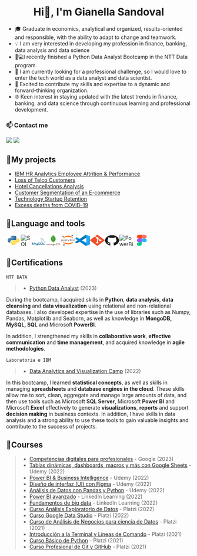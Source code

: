 <h1 align="center"> Hi👋, I'm Gianella Sandoval</h1>

- :mortar_board: Graduate in economics, analytical and organized, results-oriented and responsible, with the ability to adapt to change and teamwork.
- 💡 I am very interested in developing my profession in finance, banking, data analysis and data science
-  👩💻I recently finished a Python Data Analyst Bootcamp in the NTT Data program.
- 🔎 I am currently looking for a professional challenge, so I would love to enter the tech world as a data analyst and data scientist.
- :rocket: Excited to contribute my skills and expertise to a dynamic and forward-thinking organization.
- :globe_with_meridians: Keen interest in staying updated with the latest trends in finance, banking, and data science through continuous learning and professional development.

### 📫 Contact me
 <a href = "gianella.sandoval22@gmail.com"><img src="https://img.shields.io/badge/-Gmail-%23333?style=for-the-badge&logo=gmail&logoColor=white" target="_blank"></a>
 <a href="www.linkedin.com/in/gianella-sandoval" target="_blank"><img src="https://img.shields.io/badge/-LinkedIn-%230077B5?style=for-the-badge&logo=linkedin&logoColor=white" target="_blank"></a> 

## 📌My projects

- [IBM HR Analytics Employee Attrition & Performance](https://github.com/gianelytics/IBM-HR-Analytics.git)
- [Loss of Telco Customers](https://github.com/gianelytics/Loss-of-Telco-Customers.git)
- [Hotel Cancellations Analysis](https://github.com/gianelytics/Hotel-Cancellations-Analysis.git)
- [Customer Segmentation of an E-commerce](https://github.com/gianelytics/Customer-Segmentation-of-an-E-commerce.git)
- [Technology Startup Retention](https://github.com/gianelytics/Technology-Startup-Retention.git)
- [Excess deaths from COVID-19](https://github.com/gianelytics/Excess-deaths-from-COVID-19.git)

## 📌Language and tools
<div align="left">
  
  <img align="left" alt="Python" height="30" width="40" src="https://raw.githubusercontent.com/devicons/devicon/master/icons/python/python-original.svg"> 
  <img align="left" alt="SQL" height="30" width="30" src="https://github.com/microsoft/PowerBI-Icons/blob/main/PNG/SQL-Query.png">
  <img align="left" alt="MySQL" height="38" width="38" src="https://github.com/devicons/devicon/blob/master/icons/mysql/mysql-plain-wordmark.svg">
  <img align="left" alt="MongoDB" height="30" width="40" src="https://github.com/devicons/devicon/blob/master/icons/mongodb/mongodb-original-wordmark.svg">
  <img align="left" alt="Jupyter Notebook" height="30" width="40" src="https://github.com/devicons/devicon/blob/master/icons/jupyter/jupyter-original-wordmark.svg">
  <img align="left" alt="Vscode" height="30" width="40" src="https://github.com/devicons/devicon/blob/master/icons/vscode/vscode-original.svg">
  <img align="left"alt="Git" height="30" width="40" src="https://github.com/devicons/devicon/blob/master/icons/git/git-original.svg">
  <img align="left"alt="GitHub" height="30" width="40" src="https://github.com/devicons/devicon/blob/master/icons/github/github-original.svg">
  <img align="left" alt="PowerBi" height="30" width="40" src="https://github.com/microsoft/PowerBI-Icons/blob/main/PNG/Power-BI.png">
  <img align="left" alt="Figma" height="30" width="40" src="https://github.com/devicons/devicon/blob/master/icons/figma/figma-original.svg">
</div>
<br>
<br>

## 📌Certifications

    NTT DATA
> - [Python Data Analyst](https://www.nttdatafoundation.com/es/proyectos/escuela-talento-digital) (2023)
 
During the bootcamp, I acquired skills in **Python**, **data analysis**, **data cleansing** and **data visualization** using relational and non-relational databases. I also developed expertise in the use of libraries such as Numpy, Pandas, Matplotlib and Seaborn, as well as knowledge in **MongoDB, MySQL, SQL** and Microsoft **PowerBI**.

In addition, I strengthened my skills in **collaborative work**, **effective communication** and **time management**, and acquired knowledge in **agile methodologies**.

    Laboratoria e IBM 

> - [Data Analytics and Visualization Camp](https://www.credly.com/badges/3d37fa25-b8be-46f7-83ae-36d66edee850/linked_in_profile) (2022)

In this bootcamp, I learned **statistical concepts**, as well as skills in managing **spreadsheets** and **database engines in the cloud**. These skills allow me to sort, clean, aggregate and manage large amounts of data, and then use tools such as Microsoft **SQL Server**, Microsoft **Power BI** and Microsoft **Excel** effectively to generate **visualizations**, **reports** and support **decision making** in business contexts. In addition, I have skills in data analysis and a strong ability to use these tools to gain valuable insights and contribute to the success of projects.


## 📌Courses
> - [Competencias digitales para profesionales](https://github.com/gianelytics/gianelytics/blob/69facc8d187960d938607982796d4cae57cc0be7/activate_certificate.pdf) - Google (2023)
> - [Tablas dinámicas, dashboards, macros y más con Google Sheets](https://www.udemy.com/certificate/UC-1f1c1e58-c6af-4db6-853b-0e09172119fe/) - Udemy (2022)
> - [Power BI & Business Intelligence](https://www.udemy.com/certificate/UC-adb4336e-9aff-4ff6-a7f2-7ff1f8218fbf/) - Udemy (2022)
> - [Diseño de interfaz (UI) con Figma](https://www.udemy.com/certificate/UC-a033a6d8-9ca2-495e-a3cc-13fdffa3c349/) - Udemy (2022)
> - [Análisis de Datos con Pandas y Python](https://skills.yourlearning.ibm.com/certificate/share/a6ed540c5eewogICJvYmplY3RUeXBlIiA6ICJBQ1RJVklUWSIsCiAgIm9iamVjdElkIiA6ICJVREVNWS0yNTYyNTQ4IiwKICAibGVhcm5lckNOVU0iIDogIjgyMDc5M1JFRyIKfQf75faa6adb-10) - Udemy (2022)
> - [Power BI avanzado](https://www.linkedin.com/learning/certificates/4a1ecbb76726f7ad955477983813f7e85b98c156a53d7a12a2b1c38dee07844a) - LinkedIn Learning (2022)
> - [Fundamentos de big data](https://www.linkedin.com/learning/certificates/ec54a69b285f93fbd864febe997132aab8cae140311d0a39c54d6e12baa4561c) - LinkedIn Learning (2022)
> - [Curso Análisis Exploratorio de Datos](https://platzi.com/p/gianella22/curso/2178-analisis-exploratorio-datos-old/diploma/detalle/) - Platzi (2022)
> - [Curso Google Data Studio](https://platzi.com/p/gianella22/curso/1838-data-studio/diploma/detalle/) - Platzi (2022)
> - [Curso de Análisis de Negocios para ciencia de Datos](https://platzi.com/p/gianella22/curso/2178-analisis-exploratorio-datos-old/diploma/detalle/) - Platzi (2021)
> - [Introducción a la Terminal y Líneas de Comando](https://platzi.com/p/gianella22/curso/2292-terminal/diploma/detalle/) - Platzi (2021)
> - [Curso Básico de Python](https://platzi.com/p/gianella22/curso/1937-python-basico/diploma/detalle/) - Platzi (2021)
> - [Curso Profesional de Git y GitHub](https://platzi.com/p/gianella22/curso/1557-git-github/diploma/detalle/) - Platzi (2021)

<!--
**gianelytics/gianelytics** is a ✨ _special_ ✨ repository because its `README.md` (this file) appears on your GitHub profile.


